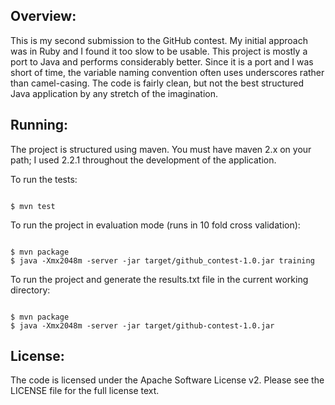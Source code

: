 Overview:
--------

This is my second submission to the GitHub contest.  My initial approach was in Ruby and I found it too slow to be usable.  This project
is mostly a port to Java and performs considerably better.  Since it is a port and I was short of time, the variable naming convention
often uses underscores rather than camel-casing.  The code is fairly clean, but not the best structured Java application by any stretch of the
imagination.

Running:
-------

The project is structured using maven.  You must have maven 2.x on your path; I used 2.2.1 throughout the development of the application.

To run the tests:

<code>
$ mvn test
</code>

To run the project in evaluation mode (runs in 10 fold cross validation):

<code>
$ mvn package
$ java -Xmx2048m -server -jar target/github_contest-1.0.jar training
</code>

To run the project and generate the results.txt file in the current working directory:

<code>
$ mvn package
$ java -Xmx2048m -server -jar target/github-contest-1.0.jar
</code>


License:
-------

The code is licensed under the Apache Software License v2.  Please see the LICENSE file for the full license text.